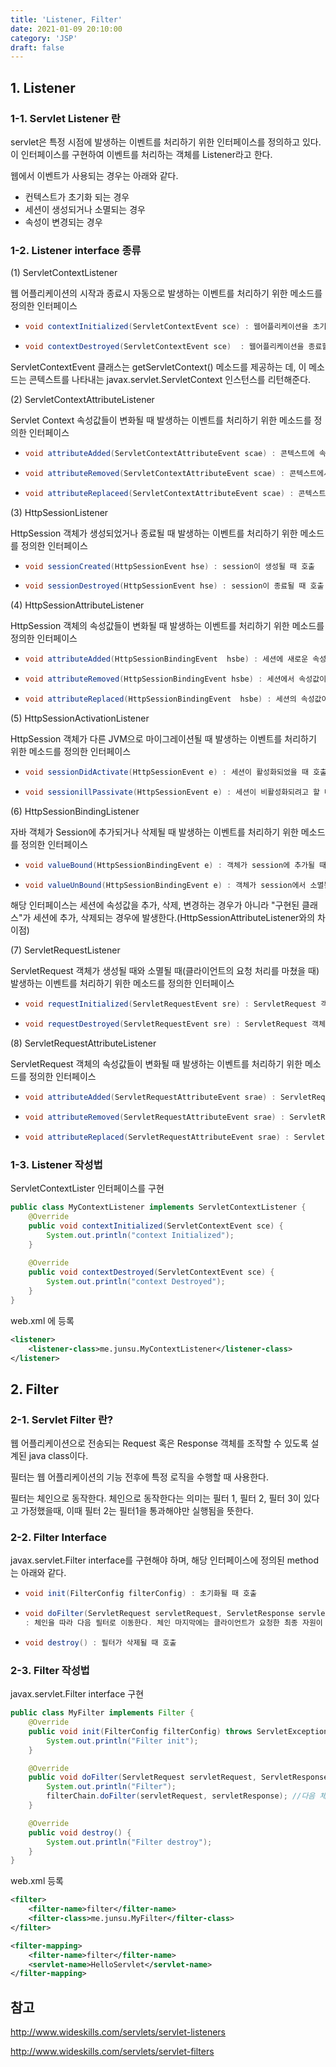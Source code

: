 ```yaml
---
title: 'Listener, Filter'
date: 2021-01-09 20:10:00
category: 'JSP'
draft: false
---
```

## 1. Listener

### 1-1. Servlet Listener 란
servlet은 특정 시점에 발생하는 이벤트를 처리하기 위한 인터페이스를 정의하고 있다. 이 인터페이스를 구현하여 이벤트를 처리하는 객체를 Listener라고 한다.

웹에서 이벤트가 사용되는 경우는 아래와 같다.

- 컨텍스트가 초기화 되는 경우
- 세션이 생성되거나 소멸되는 경우
- 속성이 변경되는 경우

### 1-2. Listener interface 종류
(1) ServletContextListener

웹 어플리케이션의 시작과 종료시 자동으로 발생하는 이벤트를 처리하기 위한 메소드를 정의한 인터페이스

- ```java
  void contextInitialized(ServletContextEvent sce) : 웹어플리케이션을 초기화할 때 호출
  ```

- ```java
  void contextDestroyed(ServletContextEvent sce)  : 웹어플리케이션을 종료할 때 호출
  ```
ServletContextEvent 클래스는 getServletContext() 메소드를 제공하는 데, 이 메소드는 콘텍스트를 나타내는 javax.servlet.ServletContext 인스턴스를 리턴해준다.

(2) ServletContextAttributeListener

Servlet Context 속성값들이 변화될 때 발생하는 이벤트를 처리하기 위한 메소드를 정의한 인터페이스

- ```java
  void attributeAdded(ServletContextAttributeEvent scae) : 콘텍스트에 속성이 추가될 때 호출
  ```

- ```java
  void attributeRemoved(ServletContextAttributeEvent scae) : 콘텍스트에서 속성이 삭제될 때 호출
  ```

- ```java
  void attributeReplaceed(ServletContextAttributeEvent scae) : 콘텍스트의 속성값이 변경될 때 호출
  ```
  
(3) HttpSessionListener

HttpSession 객체가 생성되었거나 종료될 때 발생하는 이벤트를 처리하기 위한 메소드를 정의한 인터페이스

- ```java
  void sessionCreated(HttpSessionEvent hse) : session이 생성될 때 호출
  ```

- ```java
  void sessionDestroyed(HttpSessionEvent hse) : session이 종료될 때 호출
  ```

(4) HttpSessionAttributeListener

HttpSession 객체의 속성값들이 변화될 때 발생하는 이벤트를 처리하기 위한 메소드를 정의한 인터페이스

- ```java
  void attributeAdded(HttpSessionBindingEvent  hsbe) : 세션에 새로운 속성값이 추가될 때 호출
  ```

- ```java
  void attributeRemoved(HttpSessionBindingEvent hsbe) : 세션에서 속성값이 삭제될 때 호출
  ```

- ```java
  void attributeReplaced(HttpSessionBindingEvent  hsbe) : 세션의 속성값이 변경될 때 호출
  ```

(5) HttpSessionActivationListener

HttpSession 객체가 다른 JVM으로 마이그레이션될 때 발생하는 이벤트를  처리하기 위한 메소드를 정의한 인터페이스

- ```java
  void sessionDidActivate(HttpSessionEvent e) : 세션이 활성화되었을 때 호출
  ```

- ```java
  void sessionillPassivate(HttpSessionEvent e) : 세션이 비활성화되려고 할 때 호출
  ```

(6) HttpSessionBindingListener

자바 객체가 Session에 추가되거나 삭제될 때 발생하는 이벤트를 처리하기 위한 메소드를 정의한 인터페이스

- ```java
  void valueBound(HttpSessionBindingEvent e) : 객체가 session에 추가될 때 호출
  ```

- ```java
  void valueUnBound(HttpSessionBindingEvent e) : 객체가 session에서 소멸될 때 호출
  ```

해당 인터페이스는 세션에 속성값을 추가, 삭제, 변경하는 경우가 아니라 "구현된 클래스"가 세션에 추가, 삭제되는 경우에 발생한다.(HttpSessionAttributeListener와의 차이점)

(7) ServletRequestListener

ServletRequest 객체가 생성될 때와 소멸될 때(클라이언트의 요청 처리를 마쳤을 때) 발생하는 이벤트를 처리하기 위한 메소드를 정의한 인터페이스

- ```java
  void requestInitialized(ServletRequestEvent sre) : ServletRequest 객체가 생성될 때 호출
  ```

- ```java
  void requestDestroyed(ServletRequestEvent sre) : ServletRequest 객체가 소멸될 때 호출
  ```

(8) ServletRequestAttributeListener

ServletRequest 객체의 속성값들이 변화될 때 발생하는 이벤트를 처리하기 위한 메소드를 정의한 인터페이스

- ```java
  void attributeAdded(ServletRequestAttributeEvent srae) : ServletRequest  객체에 새로운 속성값이 추가될 때 호출
  ```

- ```java
  void attributeRemoved(ServletRequestAttributeEvent srae) : ServletRequest  객체 속성값이 삭제될 때 호출
  ```

- ```java
  void attributeReplaced(ServletRequestAttributeEvent srae) : ServletRequest  객체 속성값이 변경될 때 호출
  ```

### 1-3. Listener 작성법
ServletContextLister 인터페이스를 구현
```java
public class MyContextListener implements ServletContextListener {
    @Override
    public void contextInitialized(ServletContextEvent sce) {
        System.out.println("context Initialized");
    }
    
    @Override
    public void contextDestroyed(ServletContextEvent sce) {
        System.out.println("context Destroyed");
    }
}
```

web.xml 에 등록
```xml
<listener>
    <listener-class>me.junsu.MyContextListener</listener-class>
</listener>
```
## 2. Filter
### 2-1. Servlet Filter 란?
웹 어플리케이션으로 전송되는 Request 혹은 Response 객체를 조작할 수 있도록 설계된 java class이다.

필터는 웹 어플리케이션의 기능 전후에 특정 로직을 수행할 때 사용한다.

필터는 체인으로 동작한다. 체인으로 동작한다는 의미는 필터 1, 필터 2, 필터 3이 있다고 가정했을때, 이때 필터 2는 필터1을 통과해야만 실행됨을 뜻한다.

### 2-2. Filter Interface
javax.servlet.Filter interface를 구현해야 하며, 해당 인터페이스에 정의된 method는 아래와 같다.
- ```java
  void init(FilterConfig filterConfig) : 초기화될 때 호출
  ```

- ```java
  void doFilter(ServletRequest servletRequest, ServletResponse servletResponse, FilterChain filterChain)
  : 체인을 따라 다음 필터로 이동한다. 체인 마지막에는 클라이언트가 요청한 최종 자원이 존재하게 된다.
  ```

- ```java
  void destroy() : 필터가 삭제될 때 호출
  ```

### 2-3. Filter 작성법
javax.servlet.Filter interface 구현
```java
public class MyFilter implements Filter {
    @Override
    public void init(FilterConfig filterConfig) throws ServletException {
        System.out.println("Filter init");
    }

    @Override
    public void doFilter(ServletRequest servletRequest, ServletResponse servletResponse, FilterChain filterChain) throws IOException, ServletException {
        System.out.println("Filter");
        filterChain.doFilter(servletRequest, servletResponse); //다음 체인으로 넘겨줌
    }

    @Override
    public void destroy() {
        System.out.println("Filter destroy");
    }
}
```

web.xml 등록
```xml
<filter>
    <filter-name>filter</filter-name>
    <filter-class>me.junsu.MyFilter</filter-class>
</filter>

<filter-mapping>
    <filter-name>filter</filter-name>
    <servlet-name>HelloServlet</servlet-name>
</filter-mapping>
```
## 참고

<http://www.wideskills.com/servlets/servlet-listeners>

<http://www.wideskills.com/servlets/servlet-filters>